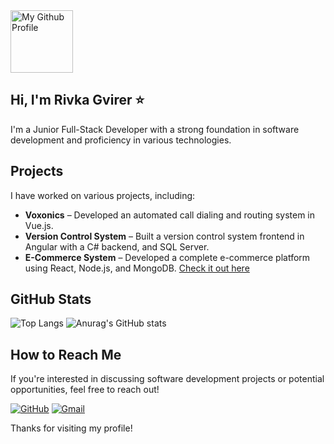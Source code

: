 
<img src="https://github.com/user-attachments/assets/28e44c69-450d-4ed6-9bfa-ac942b074ee6" alt="My Github Profile" style="width:100;"/>

## Hi, I'm Rivka Gvirer  &#11088;

I'm a Junior Full-Stack Developer with a strong foundation in software development and proficiency in various technologies.

## Projects
I have worked on various projects, including:
- **Voxonics** – Developed an automated call dialing and routing system in Vue.js.
- **Version Control System** – Built a version control system frontend in Angular with a C# backend, and SQL Server.
- **E-Commerce System** – Developed a complete e-commerce platform using React, Node.js, and MongoDB. [Check it out here](https://homedesignstore.netlify.app)

## GitHub Stats
![Top Langs](https://github-readme-stats.vercel.app/api/top-langs/?username=RGvirer&show_icons=true&theme=dark&layout=compact&count_private=true&langs_count=8&title_color=50C878)
![Anurag's GitHub stats](https://github-readme-stats.vercel.app/api?username=RGvirer&show_icons=true&count_private=true&theme=dark&title_color=50C878)

## How to Reach Me
If you're interested in discussing software development projects or potential opportunities, feel free to reach out!

[![GitHub](https://img.shields.io/badge/GitHub-black?style=for-the-badge&logo=github)](https://github.com/RGvirer)
[![Gmail](https://img.shields.io/badge/Email-red?style=for-the-badge&logo=gmail)](mailto:rgv1198@gmail.com)

Thanks for visiting my profile!





